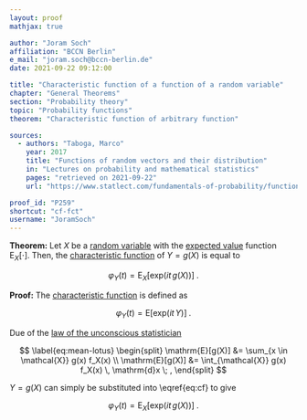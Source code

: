 ```yaml
---
layout: proof
mathjax: true

author: "Joram Soch"
affiliation: "BCCN Berlin"
e_mail: "joram.soch@bccn-berlin.de"
date: 2021-09-22 09:12:00

title: "Characteristic function of a function of a random variable"
chapter: "General Theorems"
section: "Probability theory"
topic: "Probability functions"
theorem: "Characteristic function of arbitrary function"

sources:
  - authors: "Taboga, Marco"
    year: 2017
    title: "Functions of random vectors and their distribution"
    in: "Lectures on probability and mathematical statistics"
    pages: "retrieved on 2021-09-22"
    url: "https://www.statlect.com/fundamentals-of-probability/functions-of-random-vectors"

proof_id: "P259"
shortcut: "cf-fct"
username: "JoramSoch"
---
```



**Theorem:** Let $X$ be a [random variable](/D/rvar) with the [expected value](/D/mean) function $\mathrm{E}_X[\cdot]$. Then, the [characteristic function](/D/cf) of $Y = g(X)$ is equal to

$$ \label{eq:cf-fct}
\varphi_Y(t) = \mathrm{E}_X \left[ \mathrm{exp}(it \, g(X)) \right] \; .
$$


**Proof:** The [characteristic function](/D/cf) is defined as

$$ \label{eq:cf}
\varphi_Y(t) = \mathrm{E} \left[ \mathrm{exp}(it \, Y) \right] \; .
$$

Due of the [law of the unconscious statistician](/P/mean-lotus)

$$ \label{eq:mean-lotus}
\begin{split}
\mathrm{E}[g(X)] &= \sum_{x \in \mathcal{X}} g(x) f_X(x) \\
\mathrm{E}[g(X)] &= \int_{\mathcal{X}} g(x) f_X(x) \, \mathrm{d}x \; ,
\end{split}
$$

$Y = g(X)$ can simply be substituted into \eqref{eq:cf} to give

$$ \label{eq:cf-fct-qed}
\varphi_Y(t) = \mathrm{E}_X \left[ \mathrm{exp}(it \, g(X)) \right] \; .
$$